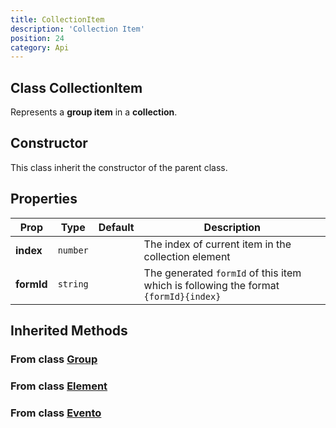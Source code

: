 ```yaml
---
title: CollectionItem
description: 'Collection Item'
position: 24
category: Api
---
```


## Class CollectionItem
<tree :items="[
  { text: 'Evento', url: '/api/evento' },
  { text: 'Objeto', url: '/api/objeto' },
  { text: 'Element', url: '/api/element' },
  { text: 'Group', url: '/api/group' },
  { text: 'CollectionItem' }
]"></tree>

Represents a **group item** in a **collection**.

## Constructor
This class inherit the constructor of the parent class.

## Properties
| Prop | Type | Default | Description |
| ---- | ---- | ---------------- | ----------- |
| **index** <prop-infos readonly></prop-infos> | `number` |  | The index of current item in the collection element |
| **formId** <prop-infos readonly></prop-infos> | `string` |  | The generated `formId` of this item which is following the format `{formId}{index}` |

## Inherited Methods
### From class [Group](/api/group)
<InheritedMethods name="group"></InheritedMethods>

### From class [Element](/api/element)
<InheritedMethods name="element"></InheritedMethods>

### From class [Evento](/api/evento)
<InheritedMethods name="evento"></InheritedMethods>

